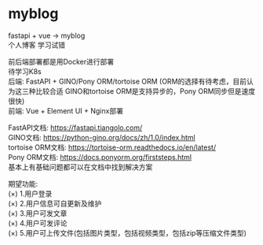 # myblog
fastapi + vue -> myblog  
个人博客 学习试错  

前后端部署都是用Docker进行部署  
待学习K8s  
后端: FastAPI + GINO/Pony ORM/tortoise ORM (ORM的选择有待考虑，目前认为这三种比较合适 GINO和tortoise ORM是支持异步的，Pony ORM同步但是速度很快)  
前端: Vue + Element UI + Nginx部署  

FastAPI文档: https://fastapi.tiangolo.com/  
GINO文档: https://python-gino.org/docs/zh/1.0/index.html  
tortoise ORM文档: https://tortoise-orm.readthedocs.io/en/latest/  
Pony ORM文档: https://docs.ponyorm.org/firststeps.html  
基本上有基础问题都可以在文档中找到解决方案
  
期望功能:  
(×) 1.用户登录  
(×) 2.用户信息可自更新及维护  
(×) 3.用户可发文章  
(×) 4.用户可发评论  
(×) 5.用户可上传文件(包括图片类型，包括视频类型，包括zip等压缩文件类型)  
